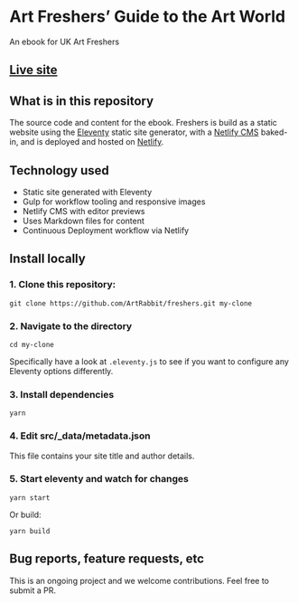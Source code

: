 # Art Freshers’ Guide to the Art World

An ebook for UK Art Freshers

## [Live site](https://github.com/ArtRabbit/freshers)

## What is in this repository

The source code and content for the ebook. Freshers is build as a static website using the [Eleventy](https://www.11ty.io/) static site generator, with a [Netlify CMS](https://www.netlifycms.org/) baked-in, and is deployed and hosted on [Netlify](https://www.netlify.com).

## Technology used

* Static site generated with Eleventy
* Gulp for workflow tooling and responsive images
* Netlify CMS with editor previews
* Uses Markdown files for content
* Continuous Deployment workflow via Netlify

## Install locally

### 1. Clone this repository:

```
git clone https://github.com/ArtRabbit/freshers.git my-clone
```


### 2. Navigate to the directory

```
cd my-clone
```

Specifically have a look at `.eleventy.js` to see if you want to configure any Eleventy options differently.

### 3. Install dependencies

```
yarn
```

### 4. Edit src/_data/metadata.json

This file contains your site title and author details.

### 5. Start eleventy and watch for changes

```
yarn start
```

Or build:
```
yarn build
```

## Bug reports, feature requests, etc

This is an ongoing project and we welcome contributions. Feel free to submit a PR.
